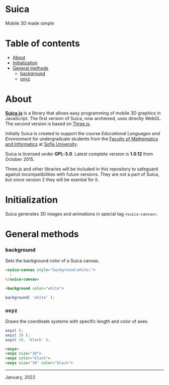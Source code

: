 # Suica
Mobile 3D made simple

# Table of contents

- [About](#about)
- [Initialization](#initialization)
- [General methods](#general-methods)
	- [background](#background)
	- [oxyz](#oxyz)


# About
[**Suica.js**](https://github.com/boytchev/suica) is a library that allows easy programming
of mobile 3D graphics in JavaScript. The first version of Suica, now archieved, uses directly
WebGL. The second version is based on [Three.js](https://threejs.org). 

Initially Suica is created to support the course *Educational Languages and Environment* for
undergraduate students from the [Faculty of Mathematics and Informatics](https://www.fmi.uni-sofia.bg/en)
at [Sofia University](https://www.uni-sofia.bg/index.php/eng).


Suica is licensed under **GPL-3.0**. Latest complete version is **1.0.12** from October 2015.

Three.js and other libraries will be included in this repository to safeguard against incompatibilities
with future versions. They are not a part of Suica, but since version 2 they will be esential for it.

# Initialization

Suica generates 3D images and animations in special tag `<suica-canvas>`.

# General methods

### background

Sets the background color of a Suica canvas.

```html
<suica-canvas style="background:white;">
  :
</suica-canvas>
```

```html
<background color="white">
```

```javascript
background( 'white' );
```

### oxyz

Draws the coordinate systems with specific length and color of axes.

```javascript
oxyz( );
oxyz( 30 );
oxyz( 30, 'black' );
```

```html
<oxyz>
<oxyz size="30">
<oxyz color="black">
<oxyz size="30" color="black">
```


---

January, 2022